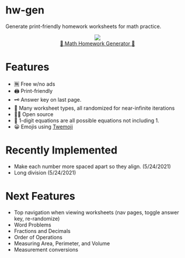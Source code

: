 # hw-gen
Generate print-friendly homework worksheets for math practice.

<p style="text-align:center"><a href="https://lewdev.github.io/apps/hw-gen/">
  <img src="https://lewdev.github.io/apps/hw-gen/icons/apple-touch-icon.png"/>
  <br/>
  📝 Math Homework Generator 📝</a>
</p>

# Features
* 🈚 Free w/no ads
* 🖨️ Print-friendly
* 🗝️ Answer key on last page.
* 📝 Many worksheet types, all randomized for near-infinite iterations 
* 👨‍💻 Open source
* 🔢 1-digit equations are all possible equations not including 1.
* 😀 Emojis using [Twemoji](https://twemoji.twitter.com)

# Recently Implemented
* Make each number more spaced apart so they align. (5/24/2021)
* Long division (5/24/2021)

# Next Features
* Top navigation when viewing worksheets (nav pages, toggle answer key, re-randomize)
* Word Problems
* Fractions and Decimals
* Order of Operations
* Measuring Area, Perimeter, and Volume
* Measurement conversions